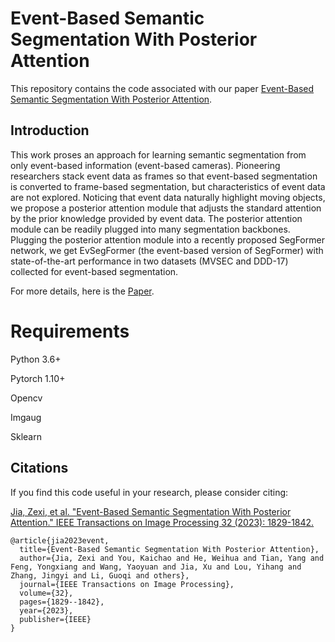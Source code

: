 # Event-Based Semantic Segmentation With Posterior Attention

This repository contains the code associated with our paper [Event-Based Semantic Segmentation With Posterior Attention](https://ieeexplore.ieee.org/document/10058930).

## Introduction
This work proses an approach for learning semantic segmentation from only event-based information (event-based cameras). Pioneering researchers stack event data as frames so that event-based segmentation is converted to frame-based segmentation, but characteristics of event data are not explored. Noticing that event data naturally highlight moving objects, we propose a posterior attention module that adjusts the standard attention by the prior knowledge provided by event data. The posterior attention module can be readily plugged into many segmentation backbones. Plugging the posterior attention module into a recently proposed SegFormer network, we get EvSegFormer (the event-based version of SegFormer) with state-of-the-art performance in two datasets (MVSEC and DDD-17) collected for event-based segmentation. 

For more details, here is the [Paper](https://ieeexplore.ieee.org/document/10058930).


# Requirements
Python 3.6+

Pytorch 1.10+

Opencv

Imgaug

Sklearn

## Citations

If you find this code useful in your research, please consider citing:

[Jia, Zexi, et al. "Event-Based Semantic Segmentation With Posterior Attention." IEEE Transactions on Image Processing 32 (2023): 1829-1842.](https://ieeexplore.ieee.org/document/10058930)

```
@article{jia2023event,
  title={Event-Based Semantic Segmentation With Posterior Attention},
  author={Jia, Zexi and You, Kaichao and He, Weihua and Tian, Yang and Feng, Yongxiang and Wang, Yaoyuan and Jia, Xu and Lou, Yihang and Zhang, Jingyi and Li, Guoqi and others},
  journal={IEEE Transactions on Image Processing},
  volume={32},
  pages={1829--1842},
  year={2023},
  publisher={IEEE}
}
```
